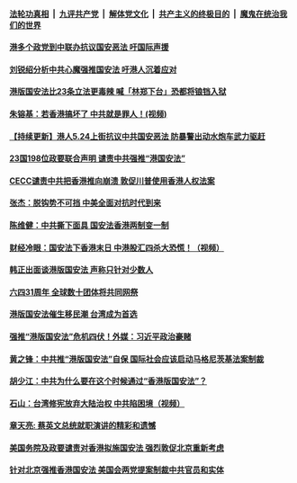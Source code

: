 

####  [法轮功真相](../../../../basic/blob/master/README.md?t=05250131) &nbsp;|&nbsp; [九评共产党](../../../../9ping.md/blob/master/README.md?t=05250131) &nbsp;|&nbsp; [解体党文化](../../../../jtdwh.md/blob/master/README.md?t=05250131)  &nbsp;|&nbsp; [共产主义的终极目的](../../../../gczydzjmd.md/blob/master/README.md?t=05250131) &nbsp;|&nbsp; [魔鬼在统治我们的世界](../../../../mgztzwmdsj.md/blob/master/README.md?t=05250131) 

#### [港多个政党到中联办抗议国安恶法 吁国际声援](../pages/soh55/382519.md?t=05250131) 
#### [刘锐绍分析中共心魔强推国安法 吁港人沉着应对](../pages/soh55/382456.md?t=05250131) 
#### [港版国安法比23条立法更毒辣 喊「林郑下台」恐都将锒铛入狱](../pages/soh55/382393.md?t=05250131) 
#### [朱镕基：若香港搞坏了 中共就是罪人！(视频)](../pages/soh55/382381.md?t=05250131) 
#### [【持续更新】港人5.24上街抗议中共国安恶法 防暴警出动水炮车武力驱赶](../pages/soh55/382366.md?t=05250131) 
#### [23国198位政要联合声明 谴责中共强推“港国安法”](../pages/soh55/382264.md?t=05250131) 
#### [CECC谴责中共把香港推向崩溃 敦促川普使用香港人权法案](../pages/soh55/382249.md?t=05250131) 
#### [张杰：脱钩势不可挡 中美全面对抗时代到来](../pages/soh55/382219.md?t=05250131) 
#### [陈维健：中共撕下面具  国安法香港两制变一制](../pages/soh55/382207.md?t=05250131) 
#### [财经冷眼：国安法下香港末日  中港股汇四杀大恐慌！（视频）](../pages/soh55/382189.md?t=05250131) 
#### [韩正出面谈港版国安法 声称只针对少数人](../pages/soh55/382180.md?t=05250131) 
#### [六四31周年 全球数十团体将共同网祭](../pages/soh55/382162.md?t=05250131) 
#### [港版国安法催生移民潮 台湾成为首选](../pages/soh55/382108.md?t=05250131) 
#### [强推“港版国安法”危机四伏！外媒：习近平政治豪赌](../pages/soh55/382033.md?t=05250131) 
#### [黄之锋：中共推“港版国安法”自保  国际社会应该启动马格尼茨基法案制裁](../pages/soh55/381982.md?t=05250131) 
#### [胡少江：中共为什么要在这个时候通过“香港版国安法”？](../pages/soh55/381961.md?t=05250131) 
#### [石山：台湾修宪放弃大陆治权 中共陷困境（视频）](../pages/soh55/381952.md?t=05250131) 
#### [章天亮: 蔡英文总统就职演讲的精彩和遗憾](../pages/soh55/381931.md?t=05250131) 
#### [美国务院及政要谴责对香港拟施国安法 强烈敦促北京重新考虑](../pages/soh55/381874.md?t=05250131) 
#### [针对北京强推香港国安法 美国会两党提案制裁中共官员和实体](../pages/soh55/381805.md?t=05250131) 
